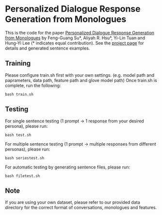 # Personalized Dialogue Response Generation from Monologues
This is the code for the paper [Personalized Dialogue Response Generation from Monologues](https://www.isca-speech.org/archive/Interspeech_2019/abstracts/1696.html) by Feng-Guang Su*, Aliyah R. Hsu*, Yi-Lin Tuan and Hung-Yi Lee (* indicates equal contribution). See the [project page](https://adelaidehsu.github.io/Personalized-Dialogue-Response-Generation-learned-from-Monologues-demo/) for details and generated sentence examples.

## Training
Please configure train.sh first with your own settings. (e.g. model path and paprameters, data path, feature path and glove model path)
Once train.sh is complete, run the following:
```
bash train.sh
```

## Testing
For single sentence testing (1 prompt -> 1 response from your desired persona), please run:
```
bash test.sh
```
For multiple sentence testing (1 prompt -> multiple responses from different personas), please run:
```
bash seriestest.sh
```
For automatic testing by generating sentence files, please run:
```
bash filetest.sh
```
## Note
If you are using your own dataset, please refer to our provided data directory for the correct format of conversations, monologues and features.
